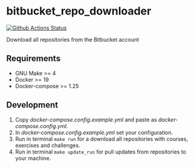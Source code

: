 # bitbucket_repo_downloader

[![Github Actions Status](../../workflows/Docker/badge.svg)](../../actions)

Download all repositories from the Bitbucket account

## Requirements

* GNU Make >= 4
* Docker >= 19
* Docker-compose >= 1.25

## Development

1. Copy *docker-compose.config.example.yml* and paste as *docker-compose.config.yml*.
2. In *docker-compose.config.example.yml* set your configuration.
3. Run in terminal `make run` for a download all repositories with courses, exercises and challenges.
4. Run in terminal `make update_run` for pull updates from repositories to your machine.
